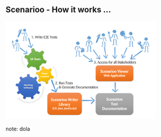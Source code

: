 ## Scenarioo - How it works ...

<img src="images/scenarioo-docu-generation-overview.png" width="80%">

note:
dola
